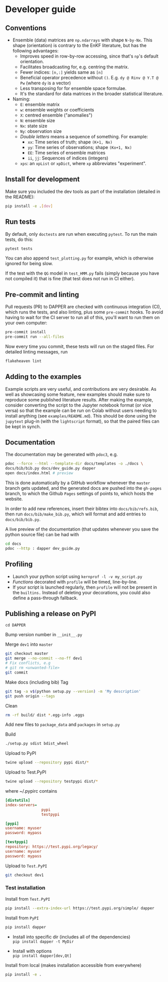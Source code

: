 # Developer guide

## Conventions

- Ensemble (data) matrices are `np.ndarrays` with shape `N-by-Nx`.
  This shape (orientation) is contrary to the EnKF literature,
  but has the following advantages:
    - Improves speed in row-by-row accessing,
      since that's `np`'s default orientation.
    - Facilitates broadcasting for, e.g. centring the matrix.
    - Fewer indices: `[n,:]` yields same as `[n]`
    - Beneficial operator precedence without `()`.
      E.g. `dy @ Rinv @ Y.T @ Pw` (where `dy` is a vector)
    - Less transposing for for ensemble space formulae.
    - It's the standard for data matrices in the broader statistical literature.
- Naming:
    - `E`: ensemble matrix
    - `w`: ensemble weights or coefficients
    - `X`: centred ensemble ("anomalies")
    - `N`: ensemble size
    - `Nx`: state size
    - `Ny`: observation size
    - *Double letters* means a sequence of something.
      For example:
        - `xx`: Time series of truth; shape `(K+1, Nx)`
        - `yy`: Time series of observations; shape `(Ko+1, Nx)`
        - `EE`: Time series of ensemble matrices
        - `ii`, `jj`: Sequences of indices (integers)
    - `xps`: an `xpList` or `xpDict`,
      where `xp` abbreviates "experiment".


## Install for development

Make sure you included the dev tools as part of the installation
(detailed in the README):

```sh
pip install -e .[dev]
```

## Run tests

By default, only `doctests` are run when executing `pytest`.
To run the main tests, do this:

```sh
pytest tests
```

You can also append `test_plotting.py` for example,
which is otherwise ignored for being slow.

If the test with the `QG` model in `test_HMM.py` fails
(simply because you have not compiled it) that is fine
(that test does not run in CI either).

## Pre-commit and linting

Pull requests (PR) to DAPPER are checked with continuous integration (CI),
which runs the tests, and also linting, plus some `pre-commit` hooks.
To avoid having to wait for the CI server to run all of this,
you'll want to run them on your own computer:

```sh
pre-commit install
pre-commit run --all-files
```

Now every time you commit, these tests will run on the staged files.
For detailed linting messages, run

```sh
flakeheaven lint
```

## Adding to the examples

Example scripts are very useful, and contributions are very desirable.  As well
as showcasing some feature, new examples should make sure to reproduce some
published literature results.  After making the example, consider converting
the script to the Jupyter notebook format (or vice versa) so that the example
can be run on Colab without users needing to install anything (see
`examples/README.md`). This should be done using the `jupytext` plug-in (with
the `lightscript` format), so that the paired files can be kept in synch.

## Documentation

The documentation may be generated with `pdoc3`, e.g.

```sh
pdoc --force --html --template-dir docs/templates -o ./docs \
docs/bib/bib.py docs/dev_guide.py dapper
open docs/index.html # preview
```

This is done automatically by a GitHub workflow whenever
the `master` branch gets updated,
and the generated docs are pushed into the `gh-pages` branch,
to which the Github `Pages` settings of points to,
which hosts the website.

In order to add new references,
insert their bibtex into `docs/bib/refs.bib`,
then run `docs/bib/make_bib.py`,
which will format and add entries to `docs/bib/bib.py`.

A live preview of the documentation (that updates whenever you save
the python source file) can be had with

```sh
cd docs
pdoc --http : dapper dev_guide.py
```

## Profiling

- Launch your python script using `kernprof -l -v my_script.py`
- *Functions* decorated with `profile` will be timed, line-by-line.
- If your script is launched regularly, then `profile` will not be
  present in the `builtins.` Instead of deleting your decorations,
  you could also define a pass-through fallback.

## Publishing a release on PyPI

`cd DAPPER`

Bump version number in `__init__.py`

Merge `dev1` into `master`

```sh
git checkout master
git merge --no-commit --no-ff dev1
# Fix conflicts, e.g
# git rm <unwanted-file>
git commit
```

Make docs (including bib)
Tag

```sh
git tag -a v$(python setup.py --version) -m 'My description'
git push origin --tags
```

Clean

```sh
rm -rf build/ dist *.egg-info .eggs
```

Add new files to `package_data` and `packages` in `setup.py`

Build

```sh
./setup.py sdist bdist_wheel
```

Upload to PyPI

```sh
twine upload --repository pypi dist/*
```


Upload to Test.PyPI

```sh
twine upload --repository testpypi dist/*
```

where ~/.pypirc contains

```ini
[distutils]
index-servers=
                pypi
                testpypi

[pypi]
username: myuser
password: mypass

[testpypi]
repository: https://test.pypi.org/legacy/
username: myuser
password: mypass
```

Upload to `Test.PyPI`

```sh
git checkout dev1
```

### Test installation


Install from `Test.PyPI`

```sh
pip install --extra-index-url https://test.pypi.org/simple/ dapper
```

Install from `PyPI`

```sh
pip install dapper
```

- Install into specific dir (includes all of the dependencies)  
  `pip install dapper -t MyDir`

- Install with options  
  `pip install dapper[dev,Qt]`

Install from local (makes installation accessible from everywhere)

```sh
pip install -e .
```


